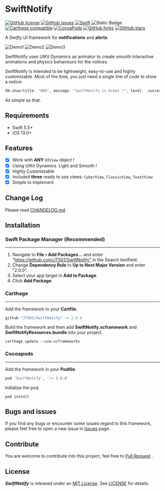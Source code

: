 SwiftNotify
===============
[![GitHub license](https://img.shields.io/github/license/JT501/SwiftNotify.svg?style=flat-square)](https://github.com/JT501/SwiftNotify/blob/master/LICENSE)
[![GitHub issues](https://img.shields.io/github/issues/JT501/SwiftNotify.svg?style=flat-square)](https://github.com/JT501/SwiftNotify/issues)
[![Swift](https://img.shields.io/badge/Swift-5.5+-orange.svg?style=flat-square)](https://developer.apple.com/swift/)
![Static Badge](https://img.shields.io/badge/spm-compatible-orange?style=flat-square)
[![Carthage compatible](https://img.shields.io/badge/Carthage-compatible-4BC51D.svg?style=flat-square)](https://github.com/Carthage/Carthage)
[![CocoaPods](https://img.shields.io/cocoapods/v/SwiftNotify.svg?style=flat-square)](https://cocoapods.org/pods/SwiftNotify)
[![GitHub forks](https://img.shields.io/github/forks/JT501/SwiftNotify.svg?style=flat-square)](https://github.com/JT501/SwiftNotify/network)
[![GitHub stars](https://img.shields.io/github/stars/JT501/SwiftNotify.svg?style=flat-square)](https://github.com/JT501/SwiftNotify/stargazers)

A *Swifty* UI framework for **notifications** and **alerts**.

![Demo1](image/Demo1.gif)
![Demo2](image/Demo2.gif)
![Demo3](image/Demo3.gif)

SwiftNotify uses *UIKit Dynamics* as animator to create smooth interactive animations and physics behaviours for the notices. 

SwiftNotify is intended to be lightweight, easy-to-use and highly customizable. 
Most of the time, you just need a single line of code to show a notice:

```swift
SN.show(title: "OMG", message: "SwiftNotify is Great !", level: .success)
```

As simple as that.

## Requirements
- Swift 5.5+
- iOS 13.0+

Features
-----------------

- [x] Work with **ANY** `UIView` object !
- [x] Using UIKit Dynamics. Light and Smooth !
- [x] Highly Customizable
- [x] Included **three** ready to use views: `CyberView`, `ClassicView`, `ToastView`
- [x] Simple to implement

Change Log
------------------
Please read [CHANGELOG.md](CHANGELOG.md).

Installation
------------------

### Swift Package Manager (Recommended)
---------------------------------------------
1. Navigate to **File › Add Packages…** and enter “https://github.com/JT501/SwiftNotify” in the Search textfield.
2. Change **Dependency Rule** to **Up to Next Major Version** and enter "2.0.0".
3. Select your app target in **Add to Package**.
4. Click **Add Package**.


### Carthage
---------------------------------------------
Add the framework to your **Cartfile**.
``` swift
github "JT501/SwiftNotify" ~> 2.0.0
```

Build the framework and then add **SwiftNotify.xcframework** and **SwiftNotifyResources.bundle** into your project.
``` shell
carthage update --use-xcframeworks
```


### Cocoapods
---------------------------------------------
Add the framework in your **Podfile**
``` ruby
pod 'SwiftNotify', '~> 2.0.0'
```

Initialize the pod.
``` shell
pod install
```

Bugs and issues
-----------------
If you find any bugs or encounter some issues regard to this framework, please feel free to open a new issue
in [Issues](https://github.com/JT501/SwiftNotify/issues) page.

Contribute
------------------
You are welcome to contribute into this project, feel free to [Pull Request](https://github.com/JT501/SwiftNotify/pulls)
.

License
------------------
***SwiftNotify*** is released under an [MIT License][MIT]. See [LICENSE](LICENSE) for details.

[UIKit Dynamics]:https://developer.apple.com/documentation/uikit/animation_and_haptics/uikit_dynamics

[Cartfile]:https://github.com/Carthage/Carthage/blob/master/Documentation/Artifacts.md#cartfile

[Podfile]:https://guides.cocoapods.org/syntax/podfile.html

[SPM]:https://github.com/apple/swift-package-manager

[MIT]:http://opensource.org/licenses/MIT
